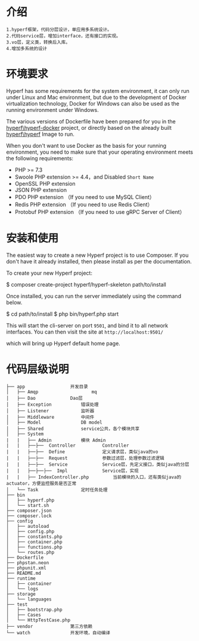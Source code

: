 # 介绍

```
1.hyperf框架，代码分层设计，单应用多系统设计。
2.代码service层，增加interface，还有接口的实现。
3.vo层，定义类，转换后入库。
4.增加多系统的设计
```


# 环境要求

Hyperf has some requirements for the system environment, it can only run under Linux and Mac environment, but due to the development of Docker virtualization technology, Docker for Windows can also be used as the running environment under Windows.

The various versions of Dockerfile have been prepared for you in the [hyperf\hyperf-docker](https://github.com/hyperf/hyperf-docker) project, or directly based on the already built [hyperf\hyperf](https://hub.docker.com/r/hyperf/hyperf) Image to run.

When you don't want to use Docker as the basis for your running environment, you need to make sure that your operating environment meets the following requirements:  

 - PHP >= 7.3
 - Swoole PHP extension >= 4.4，and Disabled `Short Name`
 - OpenSSL PHP extension
 - JSON PHP extension
 - PDO PHP extension （If you need to use MySQL Client）
 - Redis PHP extension （If you need to use Redis Client）
 - Protobuf PHP extension （If you need to use gRPC Server of Client）

# 安装和使用

The easiest way to create a new Hyperf project is to use Composer. If you don't have it already installed, then please install as per the documentation.

To create your new Hyperf project:

$ composer create-project hyperf/hyperf-skeleton path/to/install

Once installed, you can run the server immediately using the command below.

$ cd path/to/install
$ php bin/hyperf.php start

This will start the cli-server on port `9501`, and bind it to all network interfaces. You can then visit the site at `http://localhost:9501/`

which will bring up Hyperf default home page.



# 代码层级说明

```
├── app					开发目录
│   ├── Amqp			        mq
│   ├── Dao				Dao层
│   ├── Exception			错误处理
│   ├── Listener			监听器
│   ├── Middleware			中间件
│   ├── Model				DB model
│   ├── Shared				service公共，各个模块共享
│   ├── System					
|   |   ├── Admin			模块 Admin
|   |   ├──├──  Controller	        Controller
|   |   ├──├──  Define		        定义请求层，类似java的vo
|   |   ├──├──  Request		        参数过滤层，处理参数过滤逻辑
|   |   ├──├──  Service		        Service层，先定义接口，类似java的分层
|   |   ├──├──├──  Impl		        Service层，实现
|   |   ├── IndexController.php         当前模块的入口，还有类似java的actuator，方便监控服务是否正常
│   └── Task				定时任务处理
├── bin
│   ├── hyperf.php
│   └── start.sh
├── composer.json
├── composer.lock
├── config
│   ├── autoload
│   ├── config.php
│   ├── constants.php
│   ├── container.php
│   ├── functions.php
│   └── routes.php
├── Dockerfile
├── phpstan.neon
├── phpunit.xml
├── README.md
├── runtime
│   ├── container
│   └── logs
├── storage
│   └── languages
├── test
│   ├── bootstrap.php
│   ├── Cases
│   └── HttpTestCase.php
├── vendor				第三方依赖
└── watch				开发环境，自动编译
```

